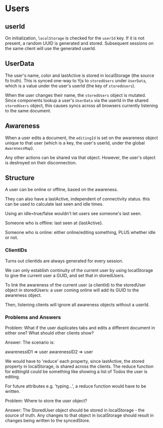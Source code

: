 # Users

## userId

On initialization, `localStorage` is checked for the `userId` key. If it is not present, a random UUID is generated and stored. Subsequent sessions on the same client will use the generated userId.

## UserData

The user's name, color and lastActive is stored in localStorage (the source fo truth). This is synced one-way to Yjs to `storedUsers` under `UserData`, which is a value under the user's userId (the key of `storedUsers`).

When the user changes their name, the `storedUsers` object is mutated. Since components lookup a user's `UserData` via the userId in the shared `storedUsers` object, this causes syncs across all browsers currently listening to the same document.

## Awareness

When a user edits a document, the `editingId` is set on the awareness object unique to that user (which is a key, the user's userId, under the global `AwarenessMap`).

Any other actions can be shared via that object. However, the user's object is destroyed on their disconnection.

## Structure

A user can be online or offline, based on the awareness.

They can also have a lastActive, independent of connectivity status. this can be used to calculate last seen and idle times.

Using an idle=true/false wouldn't let users see someone's last seen.

Someone who is offline: last seen at {lastActive}.

Someone who is online: either online/editing something, PLUS whether idle or not.

### ClientIDs

Turns out clientIds are always generated for every session.

We can only establish continuity of the current user by using localStorage to give the current user a GUID, and set that in storedUsers.

To link the awareness of the current user (a clientId) to the storedUser object in storedUsers: a user coming online will add its GUID to the awareness object.

Then, listening clients will ignore all awareness objects without a userId.

### Problems and Answers

Problem: What if the user duplicates tabs and edits a different document in either one? What should other clients show?

Answer: The scenario is:

awarenessID1 => user
awarenessID2 => user

We would have to 'reduce' each property, since lastActive, the stored property in localStorage, is shared across the clients. The reduce function for editingId could be something like showing a list of Todos the user is editing.

For future attributes e.g. 'typing...', a reduce function would have to be written.

Problem: Where to store the user object?

Answer: The StoredUser object should be stored in localStorage - the source of truth. Any changes to that object in localStorage should result in changes being written to the syncedStore.
